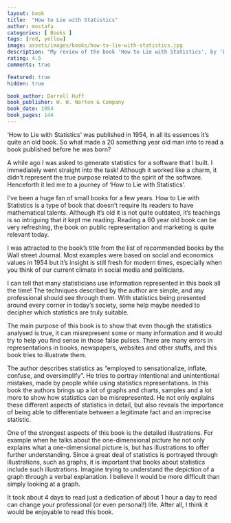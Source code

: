 ```yaml
---
layout: book
title:  "How to Lie with Statistics"
author: mostafa
categories: [ Books ]
tags: [red, yellow]
image: assets/images/books/how-to-lie-with-statistics.jpg
description: "My review of the book 'How to Lie with Statistics', by 'Darrell Huff'"
rating: 4.5
comments: true

featured: true
hidden: true

book_author: Darrell Huff
book_publisher: W. W. Norton & Company
book_date: 1954
book_pages: 144
---
```


‘How to Lie with Statistics’ was published in 1954, in all its essences it’s quite an old book. So what made a 20 something year old man into to read a book published before he was born?

A while ago I was asked to generate statistics for a software that I built.
I immediately went straight into the task! Although it worked like a charm, it didn’t represent the true purpose related to the spirit of the software. Henceforth it led me to a journey of ‘How to Lie with Statistics’.

I’ve been a huge fan of small books for a few years. How to Lie with Statistics is a type of book that doesn’t require its readers to have mathematical talents.
Although it’s old it is not quite outdated, it’s teachings is so intriguing that it kept me reading.
Reading a 60 year old book can be very refreshing, the book on public representation and marketing is quite relevant today.

I was attracted to the book’s title from the list of recommended books by the Wall street Journal. Most examples were based on social and economics values in 1954 but it’s insight is still fresh for modern times, especially when you think of our current climate in social media and politicians.

I can tell that many statisticians use information represented in this book all the time! The techniques described by the author are simple, and any professional should see through them. With statistics being presented around every corner in today’s society, some help maybe needed to decipher which statistics are truly suitable.

The main purpose of this book is to show that even though the statistics analysed is true, it can misrepresent some or many information and it would try to help you find sense in those false pulses. There are many errors in representations in books, newspapers, websites and other stuffs, and this book tries to illustrate them.

The author describes statistics as “employed to sensationalize, inflate, confuse, and oversimplify”. He tries to portray intentional and unintentional mistakes, made by people while using statistics representations. In this book the authors brings up a lot of graphs and charts, samples and a lot more to show how statistics can be misrepresented.
He not only explains these different aspects of statistics in detail, but also reveals the importance of being able to differentiate between a legitimate fact and an imprecise statistic.

One of the strongest aspects of this book is the detailed illustrations. For example when he talks about the one-dimensional picture he not only explains what a one-dimensional picture is, but has illustrations to offer further understanding. Since a great deal of statistics is portrayed through illustrations, such as graphs, it is important that books about statistics include such illustrations. Imagine trying to understand the depiction of a graph through a verbal explanation. I believe it would be more difficult than simply looking at a graph.

It took about 4 days to read just a dedication of about 1 hour a day to read can change your professional (or even personal!) life. After all, I think it would be enjoyable to read this book.
